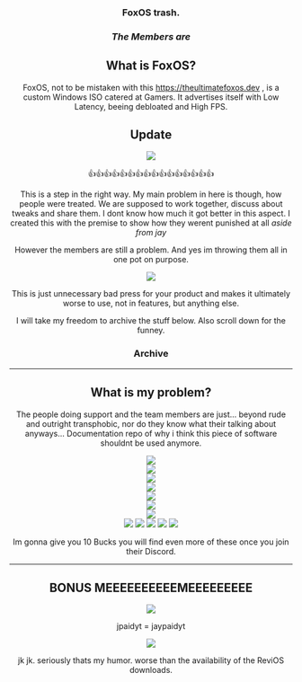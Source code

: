 <div align="center">

### FoxOS trash.

### _The Members are_

## What is FoxOS?

FoxOS, not to be mistaken with this https://theultimatefoxos.dev , is a custom Windows ISO catered at Gamers.
It advertises itself with Low Latency, beeing debloated and High FPS.

## Update

![](https://media.discordapp.net/attachments/735247057140580475/1040621522030706689/IMG_20221111_143813.jpg)

👍👍👍👍👍👍👍👍👍👍👍👍👍👍👍👍

This is a step in the right way.
My main problem in here is though, how people were treated.
We are supposed to work together, discuss about tweaks and share them.
I dont know how much it got better in this aspect.
I created this with the premise to show how they werent punished at all _aside from jay_

However the members are still a problem.
And yes im throwing them all in one pot on purpose.

![](https://media.discordapp.net/attachments/735247057140580475/1040619456709267482/Screenshot_2022-11-11-14-29-17-31_572064f74bd5f9fa804b05334aa4f912.jpg)

This is just unnecessary bad press for your product and makes it ultimately worse to use, not in features, but anything else.

I will take my freedom to archive the stuff below.
Also scroll down for the funney.

### Archive

<hr>

## What is my problem?

The people doing support and the team members are just... beyond rude and outright transphobic, nor do they know what their talking about anyways...
Documentation repo of why i think this piece of software shouldnt be used anymore.

![](https://i.imgur.com/SHtfrOA.png)  
![](https://i.imgur.com/Yy2674q.png)  
![](https://i.imgur.com/9ihHvlc.png)  
![](https://i.imgur.com/adzcIBW.png)  
![](https://i.imgur.com/jxA81nE.png)  
![](https://i.imgur.com/9dmjmnz.png)  
![](https://i.imgur.com/AASB0O8.png)  
![](https://i.imgur.com/cRpYBFQ.png)
![](https://i.imgur.com/05MlJCM.png)
![](https://i.imgur.com/joQTlNQ.png)
![](https://i.imgur.com/JJ142Ol.png)
![](https://i.imgur.com/yU9VuEC.png)

Im gonna give you 10 Bucks you will find even more of these once you join their Discord.

<hr>

## BONUS MEEEEEEEEEEMEEEEEEEEE

![](https://media.discordapp.net/attachments/735247057140580475/1040630364026179654/IMG_20221111_151312.jpg)

jpaidyt = jaypaidyt

![](https://i.pinimg.com/originals/0c/df/c8/0cdfc839b7e5d620a8431392eb90289e.jpg)

jk jk. seriously thats my humor. worse than the availability of the ReviOS downloads.

</div>
